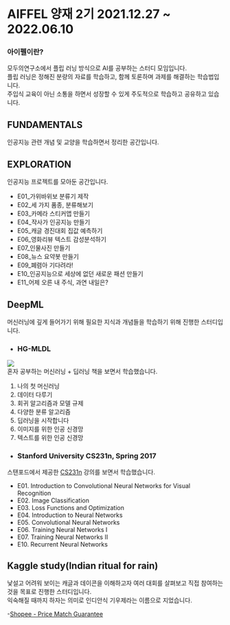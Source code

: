 # AIFFEL 양재 2기 2021.12.27 ~ 2022.06.10   
### 아이펠이란?   
모두의연구소에서 플립 러닝 방식으로 AI를 공부하는 스터디 모임입니다.   
플립 러닝은 정해진 분량의 자료를 학습하고, 함께 토론하며 과제를 해결하는 학습법입니다.   
주입식 교육이 아닌 소통을 하면서 성장할 수 있게 주도적으로 학습하고 공유하고 있습니다.

## FUNDAMENTALS
인공지능 관련 개념 및 교양을 학습하면서 정리한 공간입니다.

## EXPLORATION
인공지능 프로젝트를 모아둔 공간입니다.
- E01_가위바위보 분류기 제작   
- E02_세 가지 품종, 분류해보기   
- E03_카메라 스티커앱 만들기   
- E04_작사가 인공지능 만들기   
- E05_캐글 경진대회 집값 예측하기   
- E06_영화리뷰 텍스트 감성분석하기   
- E07_인물사진 만들기   
- E08_뉴스 요약봇 만들기   
- E09_폐렴아 기다려라!
- E10_인공지능으로 세상에 없던 새로운 패션 만들기
- E11_어제 오른 내 주식, 과연 내일은?


## DeepML
머신러닝에 깊게 들어가기 위해 필요한 지식과 개념들을 학습하기 위해 진행한 스터디입니다.

- ### HG-MLDL   
![](https://search.pstatic.net/common/?src=http%3A%2F%2Fshop1.phinf.naver.net%2F20201210_203%2F1607596688198O85qO_JPEG%2F15061320320600206_1126601981.jpg&type=sc960_832)   
혼자 공부하는 머신러닝 + 딥러닝 책을 보면서 학습했습니다.   

1. 나의 첫 머신러닝
2. 데이터 다루기
3. 회귀 알고리즘과 모델 규제
4. 다양한 분류 알고리즘    
7. 딥러닝을 시작합니다
8. 이미지를 위한 인공 신경망
9. 텍스트를 위한 인공 신경망

- ### Stanford University CS231n, Spring 2017
스탠포드에서 제공한 [CS231n](https://youtube.com/playlist?list=PLC1qU-LWwrF64f4QKQT-Vg5Wr4qEE1Zxk) 강의를 보면서 학습했습니다.
- E01. Introduction to Convolutional Neural Networks for Visual Recognition
- E02. Image Classification
- E03. Loss Functions and Optimization
- E04. Introduction to Neural Networks
- E05. Convolutional Neural Networks
- E06. Training Neural Networks I
- E07. Training Neural Networks II   
- E10. Recurrent Neural Networks

## Kaggle study(Indian ritual for rain)   
낯설고 어려워 보이는 캐글과 데이콘을 이해하고자 여러 대회를 살펴보고 직접 참여하는것을 목표로 진행한 스터디입니다.   
익숙해질 때까지 하자는 의미로 인디안식 기우제라는 이름으로 지었습니다.   

-[Shopee - Price Match Guarantee](https://www.kaggle.com/c/shopee-product-matching)
